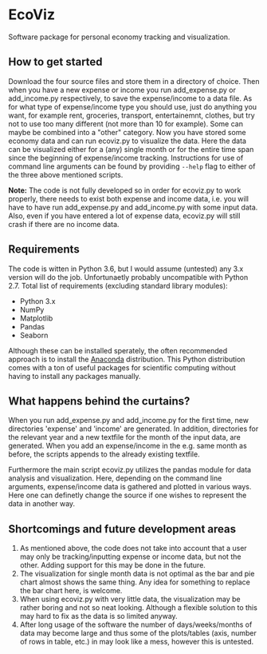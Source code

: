 # EcoViz
Software package for personal economy tracking and visualization.

## How to get started
Download the four source files and store them in a directory of choice. Then when you have a new expense or income you run add_expense.py or add_income.py respectively, to save the expense/income to a data file. As for what type of expense/income type you should use, just do anything you want, for example rent, groceries, transport, entertainemnt, clothes, but try not to use too many different (not more than 10 for example). Some can maybe be combined into a "other" category. Now you have stored some economy data and can run ecoviz.py to visualize the data. Here the data can be visualized either for a (any) single month or for the entire time span since the beginning of expense/income tracking. Instructions for use of command line arguments can be found by providing `--help` flag to either of the three above mentioned scripts.

**Note:** The code is not fully developed so in order for ecoviz.py to work properly, there needs to exist both expense and income data, i.e. you will have to have run add_expense.py and add_income.py with some input data. Also, even if you have entered a lot of expense data, ecoviz.py will still crash if there are no income data.

## Requirements
The code is witten in Python 3.6, but I would assume (untested) any 3.x version will do the job. Unfortunaetly probably uncompatible with Python 2.7. Total list of requirements (excluding standard library modules):
- Python 3.x
- NumPy
- Matplotlib
- Pandas
- Seaborn

Although these can be installed sperately, the often recommended approach is to install the [Anaconda](https://www.continuum.io/downloads) distribution. This Python distribution comes with a ton of useful packages for scientific computing without having to install any packages manually.

## What happens behind the curtains?
When you run add_expense.py and add_income.py for the first time, new directories 'expense' and 'income' are generated. In addition, directories for the relevant year and a new textfile for the month of the input data, are generated. When you add an expense/income in the e.g. same month as before, the scripts appends to the already existing textfile.

Furthermore the main script ecoviz.py utilizes the pandas module for data analysis and visualization. Here, depending on the command line arguments, expense/income data is gathered and plotted in various ways. Here one can definetly change the source if one wishes to represent the data in another way.

## Shortcomings and future development areas
1. As mentioned above, the code does not take into account that a user may only be tracking/inputting expense or income data, but not the other. Adding support for this may be done in the future.
2. The visualization for single month data is not optimal as the bar and pie chart almost shows the same thing. Any idea for something to replace the bar chart here, is welcome.
3. When using ecoviz.py with very little data, the visualization may be rather boring and not so neat looking. Although a flexible solution to this may hard to fix as the data is so limited anyway.
4. After long usage of the software the number of days/weeks/months of data may become large and thus some of the plots/tables (axis, number of rows in table, etc.) in may look like a mess, however this is untested.

